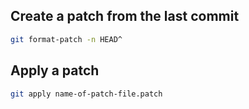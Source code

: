 ## Create a patch from the last commit
```bash
git format-patch -n HEAD^
```
## Apply a patch
```bash
git apply name-of-patch-file.patch
```
